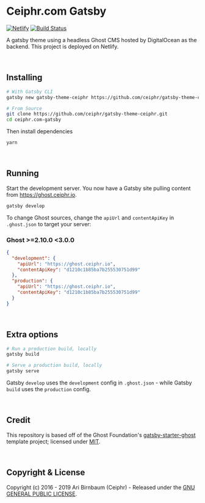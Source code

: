 # Ceiphr.com Gatsby

[![Netlify](https://img.shields.io/netlify/1cbc5535-77bf-4896-b288-221005a33821)](https://app.netlify.com/sites/ceiphr/deploys) [![Build Status](https://travis-ci.com/ceiphr/ceiphr.com-gatsby.svg?branch=master)](https://travis-ci.com/ceiphr/ceiphr.com-gatsby)

A gatsby theme using a headless Ghost CMS hosted by DigitalOcean as the backend. This project is deployed on Netlify.

<!-- &nbsp;

![gatsby-starter-ghost](https://user-images.githubusercontent.com/120485/50913567-8ab8e380-142c-11e9-9e78-de02ded12fc6.jpg) -->

&nbsp;

## Installing

```bash
# With Gatsby CLI
gatsby new gatsby-theme-ceiphr https://github.com/ceiphr/gatsby-theme-ceiphr.git
```

```bash
# From Source
git clone https://github.com/ceiphr/gatsby-theme-ceiphr.git
cd ceiphr.com-gatsby
```

Then install dependencies

```bash
yarn
```

&nbsp;

## Running

Start the development server. You now have a Gatsby site pulling content from https://ghost.ceiphr.io.

```bash
gatsby develop
```

To change Ghost sources, change the `apiUrl` and `contentApiKey` in `.ghost.json` to target your server:

### Ghost >=2.10.0 <3.0.0

```json
{
  "development": {
    "apiUrl": "https://ghost.ceiphr.io",
    "contentApiKey": "d1210c1b85ba7b255530751d99"
  },
  "production": {
    "apiUrl": "https://ghost.ceiphr.io",
    "contentApiKey": "d1210c1b85ba7b255530751d99"
  }
}
```

&nbsp;

## Extra options

```bash
# Run a production build, locally
gatsby build

# Serve a production build, locally
gatsby serve
```

Gatsby `develop` uses the `development` config in `.ghost.json` - while Gatsby `build` uses the `production` config.

&nbsp;

## Credit

This repository is based off of the Ghost Foundation's [gatsby-starter-ghost](https://github.com/TryGhost/gatsby-starter-ghost)
template project; licensed under [MIT](https://github.com/TryGhost/gatsby-starter-ghost/blob/master/LICENSE).

&nbsp;

## Copyright & License

Copyright (c) 2016 - 2019 Ari Birnbaum (Ceiphr) - Released under the [GNU GENERAL PUBLIC LICENSE](LICENSE).
